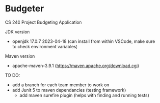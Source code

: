 # Budgeter

CS 240 Project Budgeting Application

JDK version
  - openjdk 17.0.7 2023-04-18 (can install from within VSCode, make sure to check environment variables)
 
 Maven version
  - apache-maven-3.9.1 (https://maven.apache.org/download.cgi)

TO DO:
  - add a branch for each team member to work on 
  - add Junit 5 to maven dependancies (testing framework)
    - add maven surefire plugin (helps with finding and running tests)
